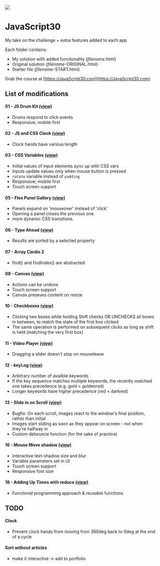 ﻿![](https://javascript30.com/images/JS3-social-share.png)

# JavaScript30

My take on the challenge + extra features added to each app

Each folder contains:

- My solution with added functionality (_filename_.html)
- Original solution (_filename_-ORIGINAL.html)
- Starter file (_filename_-START.html)

Grab the course at [https://JavaScript30.com](https://JavaScript30.com)

## List of modifications

#### 01 - JS Drum Kit [(view)](https://sebsterio.github.io/JavaScript30/01%20-%20JavaScript%20Drum%20Kit/index.html)

- Drums respond to click events
- Responsive; mobile first

#### 02 - JS and CSS Clock [(view)](https://sebsterio.github.io/JavaScript30/02%20-%20JS%20and%20CSS%20Clock/index.html)

- Clock hands have various length

#### 03 - CSS Variables [(view)](https://sebsterio.github.io/JavaScript30/02%20-%20JS%20and%20CSS%20Clock/index.html)

- Initial values of input elements sync up with CSS vars
- Inputs update values only when mouse button is pressed
- `rotate` variable instead of `padding`
- Responsive; mobile first
- Touch screen support

#### 05 - Flex Panel Gallery [(view)](https://sebsterio.github.io/JavaScript30/05%20-%20Flex%20Panel%20Gallery/index.html)

- Panels expand on 'mouseover' instead of 'click'
- Opening a panel closes the previous one.
- more dynamic CSS transitions.

#### 06 - Type Ahead [(view)](https://sebsterio.github.io/JavaScript30/06%20-%20Type%20Ahead/index.html)

- Results are sorted by a selected property

#### 07 - Array Cardio 2

- find() and findIndex() are abstracted

#### 08 - Canvas [(view)](https://sebsterio.github.io/JavaScript30/08%20-%20Fun%20with%20HTML5%20Canvas/index.html)

- Actions can be undone
- Touch screen support
- Canvas preseves content on resize

#### 10 - Checkboxes [(view)](https://sebsterio.github.io/JavaScript30/10%20-%20Hold%20Shift%20and%20Check%20Checkboxes/index.html)

- Clicking two boxes while holding Shift checks OR UNCHECKS all boxes in between, to match the state of the first box clicked
- The same operation is performed on subsequent clicks as long as shift is held (matching the very first box)

#### 11 - Video Player [(view)](https://sebsterio.github.io/JavaScript30/11%20-%20Custom%20Video%20Player/index.html/index.html)

- Dragging a slider doesn't stop on mouseleave

#### 12 - keyLog [(view)](https://sebsterio.github.io/JavaScript30/12%20-%20Key%20Sequence%20Detection/index.html)

- Arbitrary number of availble keywords
- If the key sequence matches multiple keywords, the recently matched one takes precedence (e.g. gold < goldenrod)
- Longer keywords have higher precedence (red < darkred)

#### 13 - Slide in on Scroll [(view)](https://sebsterio.github.io/JavaScript30/13%20-%20Slide%20in%20on%20Scroll/index.html)

- Bugfix: On each scroll, images react to the window's final position, rather than initial
- Images start sliding as soon as they appear on screen - not when they're halfway in
- Custom debounce function (for the sake of practice)

#### 16 - Mouse Move shadow [(view)](https://sebsterio.github.io/JavaScript30/16%20-%20Mouse%20Move%20Shadow/index.html)

- Interactive text-shadow size and blur
- Variable parameters set in UI
- Touch screen support
- Responsive font size

#### 18 - Adding Up Times with reduce [(view)]()

- Functional programming approach & reusable functions

## TODO

#### Clock

- Prevent clock hands from moving from 360deg back to 0deg at the end of a cycle

#### Sort without articles

- make it interactive -> add to portfolio
